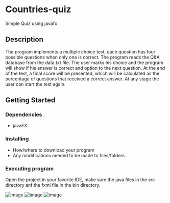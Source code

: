# Countries-quiz

Simple Quiz using javafx

## Description

The program implements a multiple choice test, each question has four possible questions when only one is correct.
The program reads the Q&A database from the data.txt file.
The user marks his choice and the program will show if his answer is correct and option to the next question.
At the end of the test, a final score will be presented, which will be calculated as the percentage of questions that received a correct answer.
At any stage the user can start the test again.

## Getting Started

### Dependencies

* javaFX

### Installing

* How/where to download your program
* Any modifications needed to be made to files/folders

### Executing program

Open the project in your favorite IDE, make sure the java files in the src directory anf the fxml file in the bin directory.

![image](https://user-images.githubusercontent.com/61428701/144766428-45e84ef4-8309-44f6-9a60-77d10f4dc1f6.png)
![image](https://user-images.githubusercontent.com/61428701/144766452-72048b8a-6967-4c8e-81fb-f1a399e88600.png)
![image](https://user-images.githubusercontent.com/61428701/144766471-53b91853-dedb-49c6-8de1-365578b445c6.png)
